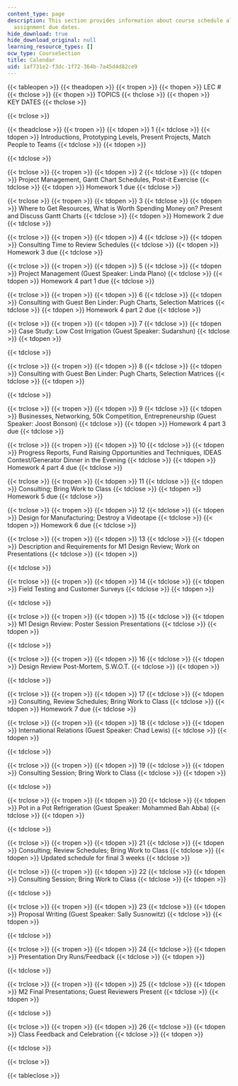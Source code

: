 ```yaml
---
content_type: page
description: This section provides information about course schedule along with the
  assignment due dates.
hide_download: true
hide_download_original: null
learning_resource_types: []
ocw_type: CourseSection
title: Calendar
uid: 1af731e2-f3dc-1f72-364b-7a45d4d82ce9
---
```


{{< tableopen >}}
{{< theadopen >}}
{{< tropen >}}
{{< thopen >}}
LEC #
{{< thclose >}}
{{< thopen >}}
TOPICS
{{< thclose >}}
{{< thopen >}}
KEY DATES
{{< thclose >}}

{{< trclose >}}

{{< theadclose >}}
{{< tropen >}}
{{< tdopen >}}
1
{{< tdclose >}}
{{< tdopen >}}
Introductions, Prototyping Levels, Present Projects, Match People to Teams
{{< tdclose >}}
{{< tdopen >}}

{{< tdclose >}}

{{< trclose >}}
{{< tropen >}}
{{< tdopen >}}
2
{{< tdclose >}}
{{< tdopen >}}
Project Management, Gantt Chart Schedules, Post-it Exercise
{{< tdclose >}}
{{< tdopen >}}
Homework 1 due
{{< tdclose >}}

{{< trclose >}}
{{< tropen >}}
{{< tdopen >}}
3
{{< tdclose >}}
{{< tdopen >}}
Where to Get Resources, What is Worth Spending Money on? Present and Discuss Gantt Charts
{{< tdclose >}}
{{< tdopen >}}
Homework 2 due
{{< tdclose >}}

{{< trclose >}}
{{< tropen >}}
{{< tdopen >}}
4
{{< tdclose >}}
{{< tdopen >}}
Consulting Time to Review Schedules
{{< tdclose >}}
{{< tdopen >}}
Homework 3 due
{{< tdclose >}}

{{< trclose >}}
{{< tropen >}}
{{< tdopen >}}
5
{{< tdclose >}}
{{< tdopen >}}
Project Management (Guest Speaker: Linda Plano)
{{< tdclose >}}
{{< tdopen >}}
Homework 4 part 1 due
{{< tdclose >}}

{{< trclose >}}
{{< tropen >}}
{{< tdopen >}}
6
{{< tdclose >}}
{{< tdopen >}}
Consulting with Guest Ben Linder: Pugh Charts, Selection Matrices
{{< tdclose >}}
{{< tdopen >}}
Homework 4 part 2 due
{{< tdclose >}}

{{< trclose >}}
{{< tropen >}}
{{< tdopen >}}
7
{{< tdclose >}}
{{< tdopen >}}
Case Study: Low Cost Irrigation (Guest Speaker: Sudarshun)
{{< tdclose >}}
{{< tdopen >}}

{{< tdclose >}}

{{< trclose >}}
{{< tropen >}}
{{< tdopen >}}
8
{{< tdclose >}}
{{< tdopen >}}
Consulting with Guest Ben Linder: Pugh Charts, Selection Matrices
{{< tdclose >}}
{{< tdopen >}}

{{< tdclose >}}

{{< trclose >}}
{{< tropen >}}
{{< tdopen >}}
9
{{< tdclose >}}
{{< tdopen >}}
Businesses, Networking, 50k Competition, Entrepreneurship (Guest Speaker: Joost Bonson)
{{< tdclose >}}
{{< tdopen >}}
Homework 4 part 3 due
{{< tdclose >}}

{{< trclose >}}
{{< tropen >}}
{{< tdopen >}}
10
{{< tdclose >}}
{{< tdopen >}}
Progress Reports, Fund Raising Opportunities and Techniques, IDEAS Contest/Generator Dinner in the Evening
{{< tdclose >}}
{{< tdopen >}}
Homework 4 part 4 due
{{< tdclose >}}

{{< trclose >}}
{{< tropen >}}
{{< tdopen >}}
11
{{< tdclose >}}
{{< tdopen >}}
Consulting; Bring Work to Class
{{< tdclose >}}
{{< tdopen >}}
Homework 5 due
{{< tdclose >}}

{{< trclose >}}
{{< tropen >}}
{{< tdopen >}}
12
{{< tdclose >}}
{{< tdopen >}}
Design for Manufacturing; Destroy a Videotape
{{< tdclose >}}
{{< tdopen >}}
Homework 6 due
{{< tdclose >}}

{{< trclose >}}
{{< tropen >}}
{{< tdopen >}}
13
{{< tdclose >}}
{{< tdopen >}}
Description and Requirements for M1 Design Review; Work on Presentations
{{< tdclose >}}
{{< tdopen >}}

{{< tdclose >}}

{{< trclose >}}
{{< tropen >}}
{{< tdopen >}}
14
{{< tdclose >}}
{{< tdopen >}}
Field Testing and Customer Surveys
{{< tdclose >}}
{{< tdopen >}}

{{< tdclose >}}

{{< trclose >}}
{{< tropen >}}
{{< tdopen >}}
15
{{< tdclose >}}
{{< tdopen >}}
M1 Design Review: Poster Session Presentations
{{< tdclose >}}
{{< tdopen >}}

{{< tdclose >}}

{{< trclose >}}
{{< tropen >}}
{{< tdopen >}}
16
{{< tdclose >}}
{{< tdopen >}}
Design Review Post-Mortem, S.W.O.T.
{{< tdclose >}}
{{< tdopen >}}

{{< tdclose >}}

{{< trclose >}}
{{< tropen >}}
{{< tdopen >}}
17
{{< tdclose >}}
{{< tdopen >}}
Consulting, Review Schedules; Bring Work to Class
{{< tdclose >}}
{{< tdopen >}}
Homework 7 due
{{< tdclose >}}

{{< trclose >}}
{{< tropen >}}
{{< tdopen >}}
18
{{< tdclose >}}
{{< tdopen >}}
International Relations (Guest Speaker: Chad Lewis)
{{< tdclose >}}
{{< tdopen >}}

{{< tdclose >}}

{{< trclose >}}
{{< tropen >}}
{{< tdopen >}}
19
{{< tdclose >}}
{{< tdopen >}}
Consulting Session; Bring Work to Class
{{< tdclose >}}
{{< tdopen >}}

{{< tdclose >}}

{{< trclose >}}
{{< tropen >}}
{{< tdopen >}}
20
{{< tdclose >}}
{{< tdopen >}}
Pot in a Pot Refrigeration (Guest Speaker: Mohammed Bah Abba)
{{< tdclose >}}
{{< tdopen >}}

{{< tdclose >}}

{{< trclose >}}
{{< tropen >}}
{{< tdopen >}}
21
{{< tdclose >}}
{{< tdopen >}}
Consulting; Review Schedules; Bring Work to Class
{{< tdclose >}}
{{< tdopen >}}
Updated schedule for final 3 weeks
{{< tdclose >}}

{{< trclose >}}
{{< tropen >}}
{{< tdopen >}}
22
{{< tdclose >}}
{{< tdopen >}}
Consulting Session; Bring Work to Class
{{< tdclose >}}
{{< tdopen >}}

{{< tdclose >}}

{{< trclose >}}
{{< tropen >}}
{{< tdopen >}}
23
{{< tdclose >}}
{{< tdopen >}}
Proposal Writing (Guest Speaker: Sally Susnowitz)
{{< tdclose >}}
{{< tdopen >}}

{{< tdclose >}}

{{< trclose >}}
{{< tropen >}}
{{< tdopen >}}
24
{{< tdclose >}}
{{< tdopen >}}
Presentation Dry Runs/Feedback
{{< tdclose >}}
{{< tdopen >}}

{{< tdclose >}}

{{< trclose >}}
{{< tropen >}}
{{< tdopen >}}
25
{{< tdclose >}}
{{< tdopen >}}
M2 Final Presentations; Guest Reviewers Present
{{< tdclose >}}
{{< tdopen >}}

{{< tdclose >}}

{{< trclose >}}
{{< tropen >}}
{{< tdopen >}}
26
{{< tdclose >}}
{{< tdopen >}}
Class Feedback and Celebration
{{< tdclose >}}
{{< tdopen >}}

{{< tdclose >}}

{{< trclose >}}

{{< tableclose >}}